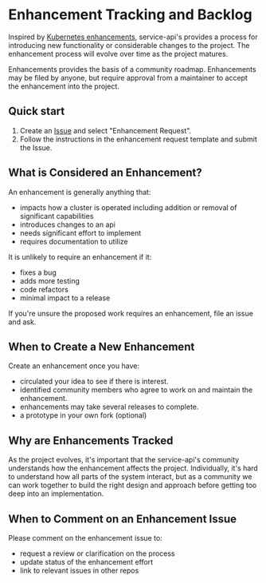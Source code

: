 # Enhancement Tracking and Backlog

Inspired by [Kubernetes enhancements](https://github.com/kubernetes/enhancements), service-api's
provides a process for introducing new functionality or considerable changes to the project. The
enhancement process will evolve over time as the project matures.

Enhancements provides the basis of a community roadmap. Enhancements may be filed by anyone, but
require approval from a maintainer to accept the enhancement into the project.

## Quick start

1. Create an [Issue](https://github.com/kubernetes-sigs/gateway-api/issues/new/choose) and select
"Enhancement Request".
2. Follow the instructions in the enhancement request template and submit the Issue.

## What is Considered an Enhancement?

An enhancement is generally anything that:

- impacts how a cluster is operated including addition or removal of significant
  capabilities
- introduces changes to an api
- needs significant effort to implement
- requires documentation to utilize

It is unlikely to require an enhancement if it:

- fixes a bug
- adds more testing
- code refactors
- minimal impact to a release

If you're unsure the proposed work requires an enhancement, file an issue
and ask.

## When to Create a New Enhancement

Create an enhancement once you have:

- circulated your idea to see if there is interest.
- identified community members who agree to work on and maintain the enhancement.
- enhancements may take several releases to complete.
- a prototype in your own fork (optional)


## Why are Enhancements Tracked

As the project evolves, it's important that the service-api's community understands
how the enhancement affects the project.  Individually, it's hard to understand how
all parts of the system interact, but as a community we can work together to build
the right design and approach before getting too deep into an implementation.

## When to Comment on an Enhancement Issue

Please comment on the enhancement issue to:

- request a review or clarification on the process
- update status of the enhancement effort
- link to relevant issues in other repos
